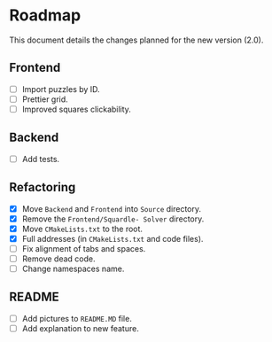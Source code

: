 # Roadmap
This document details the changes planned for the new version (2.0).

## Frontend
- [ ] Import puzzles by ID.
- [ ] Prettier grid.
- [ ] Improved squares clickability.

## Backend
- [ ] Add tests.

## Refactoring
- [X] Move `Backend` and `Frontend` into `Source` directory.
- [X] Remove the `Frontend/Squardle- Solver` directory.
- [X] Move `CMakeLists.txt` to the root.
- [X] Full addresses (in `CMakeLists.txt` and code files).
- [ ] Fix alignment of tabs and spaces.
- [ ] Remove dead code.
- [ ] Change namespaces name.

## README
- [ ] Add pictures to `README.MD` file.
- [ ] Add explanation to new feature.
